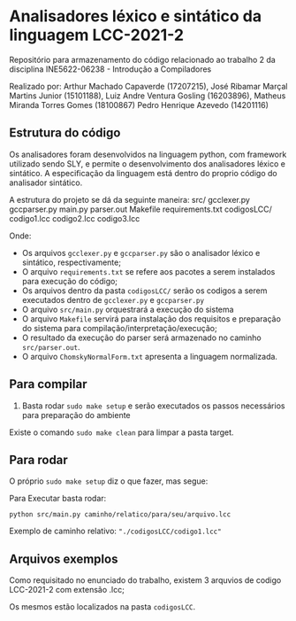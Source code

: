 # Analisadores léxico e sintático da linguagem LCC-2021-2
Repositório para armazenamento do código relacionado ao trabalho 2 da disciplina INE5622-06238 - Introdução a Compiladores 

Realizado por:
Arthur Machado Capaverde (17207215),
José Ribamar Marçal Martins Junior (15101188),
Luiz Andre Ventura Gosling (16203896),
Matheus Miranda Torres Gomes (18100867)
Pedro Henrique Azevedo (14201116)

## Estrutura do código

Os analisadores foram desenvolvidos na linguagem python, com framework utilizado sendo SLY, e permite o desenvolvimento dos analisadores léxico e sintático. A especificação da linguagem está dentro do proprio código do analisador sintático.

A estrutura do projeto se dá da seguinte maneira:
src/
    gcclexer.py    
    gccparser.py
    main.py
    parser.out
Makefile
requirements.txt
codigosLCC/
    codigo1.lcc
    codigo2.lcc
    codigo3.lcc

Onde:
- Os arquivos `gcclexer.py` e `gccparser.py` são o analisador léxico e sintático, respectivamente;
- O arquivo `requirements.txt` se refere aos pacotes a serem instalados para execução do código;
- Os arquivos dentro da pasta `codigosLCC/` serão os codigos a serem executados dentro de `gcclexer.py` e `gccparser.py`
- O arquivo `src/main.py` orquestrará a execução do sistema
- O arquivo `Makefile` servirá para instalação dos requisitos e preparação do sistema para compilação/interpretação/execução;
- O resultado da execução do parser será armazenado no caminho `src/parser.out`.
- O arquivo `ChomskyNormalForm.txt` apresenta a linguagem normalizada.


## Para compilar    

1. Basta rodar `sudo make setup` e serão executados os passos necessários para preparação do ambiente

Existe o comando `sudo make clean` para limpar a pasta target.

## Para rodar
 
O próprio `sudo make setup` diz o que fazer, mas segue: 

Para Executar basta rodar: 

`python src/main.py caminho/relatico/para/seu/arquivo.lcc`

Exemplo de caminho relativo: `"./codigosLCC/codigo1.lcc"`

## Arquivos exemplos
Como requisitado no enunciado do trabalho, existem 3 arquvios de codigo LCC-2021-2
com extensão .lcc; 

Os mesmos estão localizados na pasta `codigosLCC`.